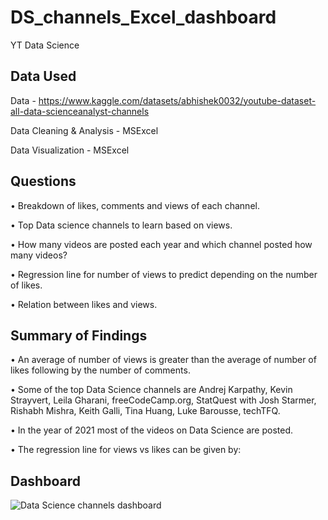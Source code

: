 # DS_channels_Excel_dashboard
YT Data Science 

## Data Used
Data - https://www.kaggle.com/datasets/abhishek0032/youtube-dataset-all-data-scienceanalyst-channels

Data Cleaning & Analysis - MSExcel

Data Visualization - MSExcel

## Questions
•	Breakdown of likes, comments and views of each channel.

•	Top Data science channels to learn based on views.

•	How many videos are posted each year and which channel posted how many videos?

•	Regression line for number of views to predict depending on the number of likes.

•	Relation between likes and views.

## Summary of Findings
•	An average of number of views is greater than the average of number of likes following by the number of comments.

•	Some of the top Data Science channels are Andrej Karpathy, Kevin Strayvert, Leila Gharani, freeCodeCamp.org, StatQuest with Josh Starmer, Rishabh Mishra, Keith Galli, Tina Huang, Luke Barousse, techTFQ.

•	In the year of 2021 most of the videos on Data Science are posted.

•	The regression line for views vs likes can be given by:
 
## Dashboard
![Data Science channels dashboard](https://github.com/ABisht145/DS_channels_Excel_dashboard/assets/115691892/aa3bcd13-fc7d-418f-a2b0-f633ff09e848)
